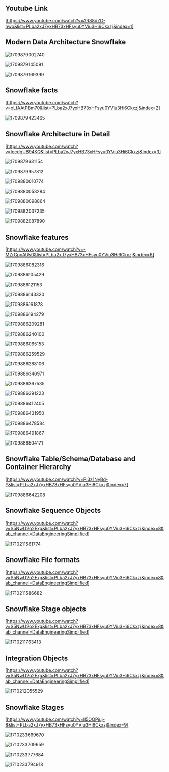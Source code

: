 ## Youtube Link

[https://www.youtube.com/watch?v=AR88dZG-hwo&list=PLba2xJ7yxHB73xHFsyu0YViu3Hi6Ckxzj&index=1]

## Modern Data Architecture Snowflake

![1709879002740](image/Snowflake_concepts/1709879002740.png)

![1709879145091](image/Snowflake_concepts/1709879145091.png)

![1709879169399](image/Snowflake_concepts/1709879169399.png)

## Snowflake facts

[https://www.youtube.com/watch?v=oLfAAtPBm70&list=PLba2xJ7yxHB73xHFsyu0YViu3Hi6Ckxzj&index=2]

![1709879423465](image/Snowflake_concepts/1709879423465.png)

## Snowflake Architecture in Detail

[https://www.youtube.com/watch?v=IocdgUB94KQ&list=PLba2xJ7yxHB73xHFsyu0YViu3Hi6Ckxzj&index=3]

![1709879631154](image/Snowflake_concepts/1709879631154.png)

![1709879957812](image/Snowflake_concepts/1709879957812.png)

![1709880010774](image/Snowflake_concepts/1709880010774.png)

![1709880053284](image/Snowflake_concepts/1709880053284.png)

![1709880098864](image/Snowflake_concepts/1709880098864.png)

![1709882037235](image/Snowflake_concepts/1709882037235.png)

![1709882087890](image/Snowflake_concepts/1709882087890.png)

## Snowflake features

[https://www.youtube.com/watch?v=-MZrCpoAUs0&list=PLba2xJ7yxHB73xHFsyu0YViu3Hi6Ckxzj&index=6]

![1709886082316](image/Snowflake_concepts/1709886082316.png)

![1709886105429](image/Snowflake_concepts/1709886105429.png)

![1709886121153](image/Snowflake_concepts/1709886121153.png)

![1709886143320](image/Snowflake_concepts/1709886143320.png)

![1709886161878](image/Snowflake_concepts/1709886161878.png)

![1709886194279](image/Snowflake_concepts/1709886194279.png)

![1709886209281](image/Snowflake_concepts/1709886209281.png)

![1709886240100](image/Snowflake_concepts/1709886240100.png)

![1709886065153](image/Snowflake_concepts/1709886065153.png)

![1709886259529](image/Snowflake_concepts/1709886259529.png)

![1709886288106](image/Snowflake_concepts/1709886288106.png)

![1709886346971](image/Snowflake_concepts/1709886346971.png)

![1709886367535](image/Snowflake_concepts/1709886367535.png)

![1709886391223](image/Snowflake_concepts/1709886391223.png)

![1709886412405](image/Snowflake_concepts/1709886412405.png)

![1709886431950](image/Snowflake_concepts/1709886431950.png)

![1709886478584](image/Snowflake_concepts/1709886478584.png)

![1709886491867](image/Snowflake_concepts/1709886491867.png)

![1709886504171](image/Snowflake_concepts/1709886504171.png)

## Snowflake Table/Schema/Database and Container Hierarchy

[https://www.youtube.com/watch?v=Pi3z1NyBd-Y&list=PLba2xJ7yxHB73xHFsyu0YViu3Hi6Ckxzj&index=7]

![1709886642208](image/Snowflake_concepts/1709886642208.png)

## Snowflake Sequence Objects

[https://www.youtube.com/watch?v=S5NwU2o2Exg&list=PLba2xJ7yxHB73xHFsyu0YViu3Hi6Ckxzj&index=8&ab_channel=DataEngineeringSimplified]

![1710211561774](image/Snowflake_concepts/1710211561774.png)

## Snowflake File formats

[https://www.youtube.com/watch?v=S5NwU2o2Exg&list=PLba2xJ7yxHB73xHFsyu0YViu3Hi6Ckxzj&index=8&ab_channel=DataEngineeringSimplified]

![1710211586682](image/Snowflake_concepts/1710211586682.png)

## Snowflake Stage objects

[https://www.youtube.com/watch?v=S5NwU2o2Exg&list=PLba2xJ7yxHB73xHFsyu0YViu3Hi6Ckxzj&index=8&ab_channel=DataEngineeringSimplified]

![1710211763413](image/Snowflake_concepts/1710211763413.png)

## Integration Objects

[https://www.youtube.com/watch?v=S5NwU2o2Exg&list=PLba2xJ7yxHB73xHFsyu0YViu3Hi6Ckxzj&index=8&ab_channel=DataEngineeringSimplified]

![1710212055529](image/Snowflake_concepts/1710212055529.png)

## Snowflake Stages

[https://www.youtube.com/watch?v=lI5OQPjuj-8&list=PLba2xJ7yxHB73xHFsyu0YViu3Hi6Ckxzj&index=9]

![1710233669670](image/Snowflake_concepts/1710233669670.png)

![1710233709659](image/Snowflake_concepts/1710233709659.png)

![1710233777684](image/Snowflake_concepts/1710233777684.png)

![1710233794918](image/Snowflake_concepts/1710233794918.png)






